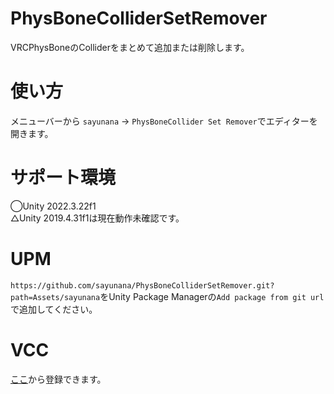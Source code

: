 # PhysBoneColliderSetRemover
VRCPhysBoneのColliderをまとめて追加または削除します。

# 使い方
メニューバーから `sayunana` -> `PhysBoneCollider Set Remover`でエディターを開きます。


# サポート環境
◯Unity 2022.3.22f1\
△Unity 2019.4.31f1は現在動作未確認です。

# UPM
`https://github.com/sayunana/PhysBoneColliderSetRemover.git?path=Assets/sayunana`をUnity Package Managerの`Add package from git url`で追加してください。

# VCC
[ここ](https://sayunana.github.io/vpm-repos/)から登録できます。